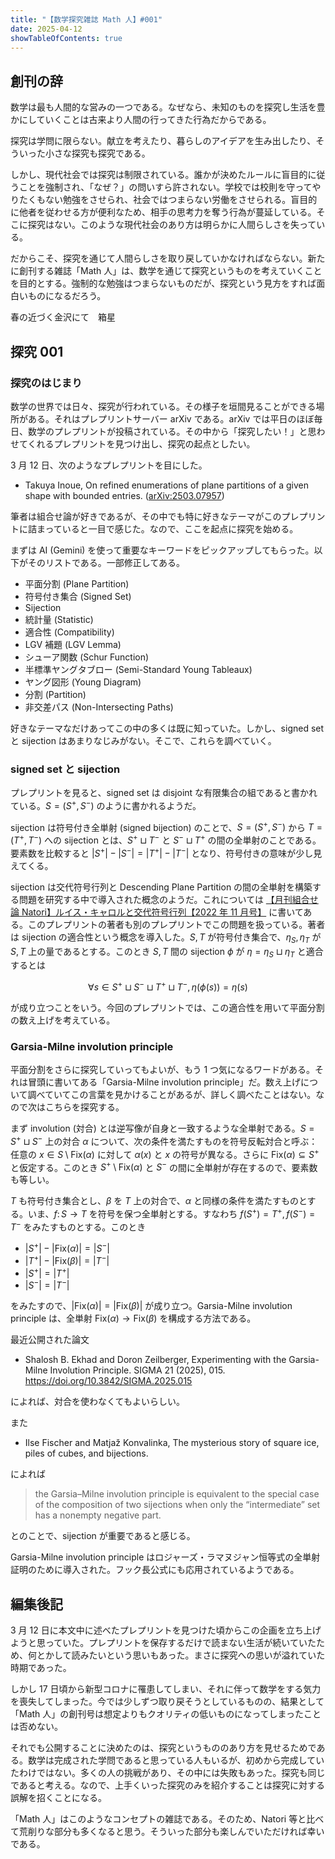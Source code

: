 ```yaml
---
title: "【数学探究雑誌 Math 人】#001"
date: 2025-04-12
showTableOfContents: true
---
```


## 創刊の辞

数学は最も人間的な営みの一つである。なぜなら、未知のものを探究し生活を豊かにしていくことは古来より人間の行ってきた行為だからである。

探究は学問に限らない。献立を考えたり、暮らしのアイデアを生み出したり、そういった小さな探究も探究である。

しかし、現代社会では探究は制限されている。誰かが決めたルールに盲目的に従うことを強制され、「なぜ？」の問いすら許されない。学校では校則を守ってやりたくもない勉強をさせられ、社会ではつまらない労働をさせられる。盲目的に他者を従わせる方が便利なため、相手の思考力を奪う行為が蔓延している。そこに探究はない。このような現代社会のあり方は明らかに人間らしさを失っている。

だからこそ、探究を通じて人間らしさを取り戻していかなければならない。新たに創刊する雑誌「Math 人」は、数学を通じて探究というものを考えていくことを目的とする。強制的な勉強はつまらないものだが、探究という見方をすれば面白いものになるだろう。

春の近づく金沢にて　箱星

## 探究 001

### 探究のはじまり

数学の世界では日々、探究が行われている。その様子を垣間見ることができる場所がある。それはプレプリントサーバー arXiv である。arXiv では平日のほぼ毎日、数学のプレプリントが投稿されている。その中から「探究したい！」と思わせてくれるプレプリントを見つけ出し、探究の起点としたい。

3 月 12 日、次のようなプレプリントを目にした。

- Takuya Inoue, On refined enumerations of plane partitions of a given shape with bounded entries. ([arXiv:2503.07957](https://arxiv.org/abs/2503.07957))

筆者は組合せ論が好きであるが、その中でも特に好きなテーマがこのプレプリントに詰まっていると一目で感じた。なので、ここを起点に探究を始める。

まずは AI (Gemini) を使って重要なキーワードをピックアップしてもらった。以下がそのリストである。一部修正してある。

- 平面分割 (Plane Partition)
- 符号付き集合 (Signed Set)
- Sijection
- 統計量 (Statistic)
- 適合性 (Compatibility)
- LGV 補題 (LGV Lemma)
- シューア関数 (Schur Function)
- 半標準ヤングタブロー (Semi-Standard Young Tableaux)
- ヤング図形 (Young Diagram)
- 分割 (Partition)
- 非交差パス (Non-Intersecting Paths)

好きなテーマなだけあってこの中の多くは既に知っていた。しかし、signed set と sijection はあまりなじみがない。そこで、これらを調べていく。

### signed set と sijection

プレプリントを見ると、signed set は disjoint な有限集合の組であると書かれている。$S=(S^+,S^-)$ のように書かれるようだ。

sijection は符号付き全単射 (signed bijection) のことで、$S=(S^+,S^-)$ から $T=(T^+,T^-)$ への sijection とは、$S^+\sqcup T^-$ と $S^-\sqcup T^+$ の間の全単射のことである。要素数を比較すると $|S^+|-|S^-|=|T^+|-|T^-|$ となり、符号付きの意味が少し見えてくる。

sijection は交代符号行列と Descending Plane Partition の間の全単射を構築する問題を研究する中で導入された概念のようだ。これについては [【月刊組合せ論 Natori】ルイス・キャロルと交代符号行列【2022 年 11 月号】](../../natori/202211/) に書いてある。このプレプリントの著者も別のプレプリントでこの問題を扱っている。著者は sijection の適合性という概念を導入した。$S,T$ が符号付き集合で、$\eta_S, \eta_T$ が $S,T$ 上の量であるとする。このとき $S,T$ 間の sijection $\phi$ が $\eta=\eta_S\sqcup \eta_T$ と適合するとは

$$
\forall s\in S^+\sqcup S^- \sqcup T^+\sqcup T^-, \eta(\phi(s))=\eta(s)
$$

が成り立つことをいう。今回のプレプリントでは、この適合性を用いて平面分割の数え上げを考えている。

### Garsia-Milne involution principle

平面分割をさらに探究していってもよいが、もう 1 つ気になるワードがある。それは冒頭に書いてある「Garsia-Milne involution principle」だ。数え上げについて調べていてこの言葉を見かけることがあるが、詳しく調べたことはない。なので次はこちらを探究する。

まず involution (対合) とは逆写像が自身と一致するような全単射である。$S=S^+\sqcup S^-$ 上の対合 $\alpha$ について、次の条件を満たすものを符号反転対合と呼ぶ：任意の $x\in S\setminus\mathrm{Fix}(\alpha)$ に対して $\alpha(x)$ と $x$ の符号が異なる。さらに $\mathrm{Fix}(\alpha)\subseteq S^+$ と仮定する。このとき $S^+\setminus \mathrm{Fix}(\alpha)$ と $S^-$ の間に全単射が存在するので、要素数も等しい。

$T$ も符号付き集合とし、$\beta$ を $T$ 上の対合で、$\alpha$ と同様の条件を満たすものとする。いま、$f\colon S\to T$ を符号を保つ全単射とする。すなわち $f(S^+)=T^+, f(S^-)=T^-$ をみたすものとする。このとき

- $|S^+|-|\mathrm{Fix}(\alpha)|=|S^-|$
- $|T^+|-|\mathrm{Fix}(\beta)|=|T^-|$
- $|S^+|=|T^+|$
- $|S^-|=|T^-|$

をみたすので、$|\mathrm{Fix}(\alpha)|=|\mathrm{Fix}(\beta)|$ が成り立つ。Garsia-Milne involution principle は、全単射 $\mathrm{Fix}(\alpha)\to \mathrm{Fix}(\beta)$ を構成する方法である。

最近公開された論文

- Shalosh B. Ekhad and Doron Zeilberger, Experimenting with the Garsia-Milne Involution Principle. SIGMA 21 (2025), 015. https://doi.org/10.3842/SIGMA.2025.015

によれば、対合を使わなくてもよいらしい。

また

- Ilse Fischer and Matjaž Konvalinka, The mysterious story of square ice, piles of cubes, and bijections.

によれば

> the Garsia–Milne involution principle is equivalent to the special case of the composition of two sijections when only the “intermediate” set has a nonempty negative part.

とのことで、sijection が重要であると感じる。

Garsia-Milne involution principle はロジャーズ・ラマヌジャン恒等式の全単射証明のために導入された。フック長公式にも応用されているようである。

## 編集後記

3 月 12 日に本文中に述べたプレプリントを見つけた頃からこの企画を立ち上げようと思っていた。プレプリントを保存するだけで読まない生活が続いていたため、何とかして読みたいという思いもあった。まさに探究への思いが溢れていた時期であった。

しかし 17 日頃から新型コロナに罹患してしまい、それに伴って数学をする気力を喪失してしまった。今では少しずつ取り戻そうとしているものの、結果として「Math 人」の創刊号は想定よりもクオリティの低いものになってしまったことは否めない。

それでも公開することに決めたのは、探究というもののあり方を見せるためである。数学は完成された学問であると思っている人もいるが、初めから完成していたわけではない。多くの人の挑戦があり、その中には失敗もあった。探究も同じであると考える。なので、上手くいった探究のみを紹介することは探究に対する誤解を招くことになる。

「Math 人」はこのようなコンセプトの雑誌である。そのため、Natori 等と比べて荒削りな部分も多くなると思う。そういった部分も楽しんでいただければ幸いである。
